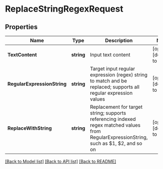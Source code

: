 # ReplaceStringRegexRequest

## Properties
Name | Type | Description | Notes
------------ | ------------- | ------------- | -------------
**TextContent** | **string** | Input text content | [optional] [default to null]
**RegularExpressionString** | **string** | Target input regular expression (regex) string to match and be replaced; supports all regular expression values | [optional] [default to null]
**ReplaceWithString** | **string** | Replacement for target string; supports referencing indexed regex matched values from RegularExpressionString, such as $1, $2, and so on | [optional] [default to null]

[[Back to Model list]](../README.md#documentation-for-models) [[Back to API list]](../README.md#documentation-for-api-endpoints) [[Back to README]](../README.md)


